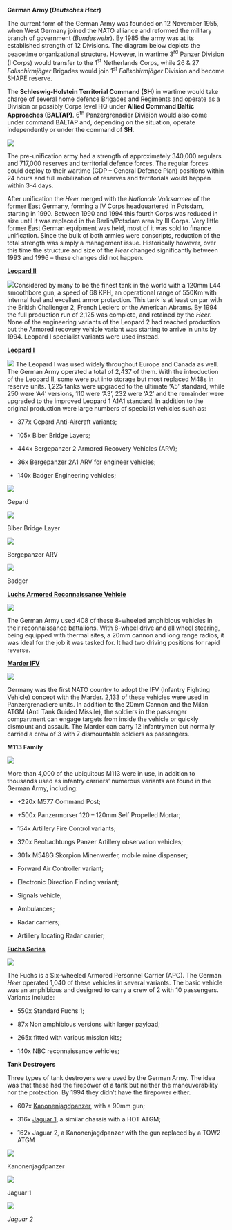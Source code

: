 **German Army (*Deutsches Heer*)**

The current form of the German Army was founded on 12 November 1955,
when West Germany joined the NATO alliance and reformed the military
branch of government (*Bundeswehr*). By 1985 the army was at its
established strength of 12 Divisions. The diagram below depicts the
peacetime organizational structure. However, in wartime 3<sup>rd</sup>
Panzer Division (I Corps) would transfer to the 1<sup>st</sup>
Netherlands Corps, while 26 & 27 *Fallschirmjäger* Brigades would join
1<sup>st</sup> *Fallschirmjäger* Division and become SHAPE reserve.

The **Schleswig-Holstein Territorial Command (SH)** in wartime would
take charge of several home defence Brigades and Regiments and operate
as a Division or possibly Corps level HQ under **Allied Command Baltic
Approaches (BALTAP)**. 6<sup>th</sup> Panzergrenadier Division would
also come under command BALTAP and, depending on the situation, operate
independently or under the command of **SH**.

![](/assets/images/nato/de/army/image1.png)

The pre-unification army had a strength of approximately 340,000
regulars and 717,000 reserves and territorial defence forces. The
regular forces could deploy to their wartime (GDP – General Defence
Plan) positions within 24 hours and full mobilization of reserves and
territorials would happen within 3-4 days.

After unification the *Heer* merged with the *Nationale Volksarmee* of
the former East Germany, forming a IV Corps headquartered in Potsdam,
starting in 1990. Between 1990 and 1994 this fourth Corps was reduced in
size until it was replaced in the Berlin/Potsdam area by III Corps. Very
little former East German equipment was held, most of it was sold to
finance unification. Since the bulk of both armies were conscripts,
reduction of the total strength was simply a management issue.
Historically however, over this time the structure and size of the
*Heer* changed significantly between 1993 and 1996 – these changes did
not happen.

[**Leopard
II**](http://www.tanks-encyclopedia.com/coldwar/West_Germany/Leopard-2.php)

![](/assets/images/nato/de/army/image2.png)Considered by many to be
the finest tank in the world with a 120mm L44 smoothbore gun, a speed of
68 KPH, an operational range of 550Km with internal fuel and excellent
armor protection. This tank is at least on par with the British
Challenger 2, French Leclerc or the American Abrams. By 1994 the full
production run of 2,125 was complete, and retained by the *Heer*. None
of the engineering variants of the Leopard 2 had reached production but
the Armored recovery vehicle variant was starting to arrive in units by
1994. Leopard I specialist variants were used instead.

[**Leopard
I**](http://www.tanks-encyclopedia.com/coldwar/West_Germany/Leopard-I.php)

![](/assets/images/nato/de/army/image3.jpg) The Leopard I was used
widely throughout Europe and Canada as well. The German Army operated a
total of 2,437 of them. With the introduction of the Leopard II, some
were put into storage but most replaced M48s in reserve units. 1,225
tanks were upgraded to the ultimate ‘A5’ standard, while 250 were ‘A4’
versions, 110 were ‘A3’, 232 were ‘A2’ and the remainder were upgraded
to the improved Leopard 1 A1A1 standard. In addition to the original
production were large numbers of specialist vehicles such as:

  - 377x Gepard Anti-Aircraft variants;

  - 105x Biber Bridge Layers;

  - 444x Bergepanzer 2 Armored Recovery Vehicles (ARV);

  - 36x Bergepanzer 2A1 ARV for engineer vehicles;

  - 140x Badger Engineering vehicles;

![](/assets/images/nato/de/army/image4.jpeg)

Gepard

![](/assets/images/nato/de/army/image5.jpeg)

Biber Bridge Layer

![](/assets/images/nato/de/army/image6.jpg)

Bergepanzer ARV

![](/assets/images/nato/de/army/image7.jpg)

Badger

[**Luchs Armored Reconnaissance
Vehicle**](http://www.military-today.com/apc/luchs.htm)

![](/assets/images/nato/de/army/image8.png)

The German Army used 408 of these 8-wheeled amphibious vehicles in their
reconnaissance battalions. With 8-wheel drive and all wheel steering,
being equipped with thermal sites, a 20mm cannon and long range radios,
it was ideal for the job it was tasked for. It had two driving positions
for rapid reverse.

[**Marder IFV**](http://www.military-today.com/apc/marder.htm)

![](/assets/images/nato/de/army/image9.jpg)

Germany was the first NATO country to adopt the IFV (Infantry Fighting
Vehicle) concept with the Marder. 2,133 of these vehicles were used in
Panzergrenadiere units. In addition to the 20mm Cannon and the Milan
ATGM (Anti Tank Guided Missile), the soldiers in the passenger
compartment can engage targets from inside the vehicle or quickly
dismount and assault. The Marder can carry 12 infantrymen but normally
carried a crew of 3 with 7 dismountable soldiers as passengers.

**M113 Family**

![](/assets/images/nato/de/army/image10.jpg)

More than 4,000 of the ubiquitous M113 were in use, in addition to
thousands used as infantry carriers’ numerous variants are found in the
German Army, including:

  - \+220x M577 Command Post;

  - \+500x Panzermorser 120 – 120mm Self Propelled Mortar;

  - 154x Artillery Fire Control variants;

  - 320x Beobachtungs Panzer Artillery observation vehicles;

  - 301x M548G Skorpion Minenwerfer, mobile mine dispenser;

  - Forward Air Controller variant;

  - Electronic Direction Finding variant;

  - Signals vehicle;

  - Ambulances;

  - Radar carriers;

  - Artillery locating Radar carrier;

[**Fuchs
Series**](http://www.tanks-encyclopedia.com/coldwar/West_Germany/TPZ-Fuchs.php)

![](/assets/images/nato/de/army/image11.jpg)

The Fuchs is a Six-wheeled Armored Personnel Carrier (APC). The German
*Heer* operated 1,040 of these vehicles in several variants. The basic
vehicle was an amphibious and designed to carry a crew of 2 with 10
passengers. Variants include:

  - 550x Standard Fuchs 1;

  - 87x Non amphibious versions with larger payload;

  - 265x fitted with various mission kits;

  - 140x NBC reconnaissance vehicles;

**Tank Destroyers**

Three types of tank destroyers were used by the German Army. The idea
was that these had the firepower of a tank but neither the
maneuverability nor the protection. By 1994 they didn’t have the
firepower either.

  - 607x
    [Kanonenjagdpanzer](http://www.tanks-encyclopedia.com/coldwar/West_Germany/Kanonenjagdpanzer-90.php),
    with a 90mm gun;

  - 316x
    [Jaguar 1](http://www.tanks-encyclopedia.com/coldwar/West_Germany/Raketenjagdpanzer-I.php),
    a similar chassis with a HOT ATGM;

  - 162x Jaguar 2, a Kanonenjagdpanzer with the gun replaced by a TOW2
    ATGM

![](/assets/images/nato/de/army/image12.jpg)

Kanonenjagdpanzer

![](/assets/images/nato/de/army/image13.jpg)

Jaguar 1

![](/assets/images/nato/de/army/image14.jpeg)

*Jaguar 2*
